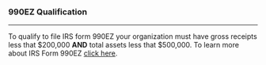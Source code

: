 ### 990EZ Qualification

***

To qualify to file IRS form 990EZ your organization must have gross receipts less that \$200,000 **AND** total assets less that \$500,000. To learn more about IRS Form 990EZ [click here](https://www.irs.gov/pub/irs-pdf/i990ez.pdf). 
